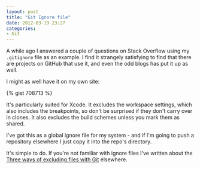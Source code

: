 ```yaml
---
layout: post
title: "Git Ignore file"
date: 2012-03-19 23:27
categories:
- Git
---
```


A while ago I answered a couple of questions on Stack Overflow using my
`.gitignore` file as an example. I find it strangely satisfying to find that
there are projects on GitHub that use it, and even the odd blogs has put it up
as well.

I might as well have it on my own site:

<!-- more -->

{% gist 708713 %}

It's particularly suited for Xcode. It excludes the workspace settings, which
also includes the breakpoints, so don't be surprised if they don't carry over in
clones. It also excludes the build schemes unless you mark them as shared.

I've got this as a global ignore file for my system - and if I'm going to push a
repository elsewhere I just copy it into the repo's directory.

It's simple to do. If you're not familiar with ignore files I've written about
the
[Three ways of excluding files with Git](http://365git.tumblr.com/post/519016351/three-ways-of-excluding-files)
elsewhere.

